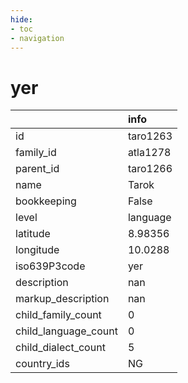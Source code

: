 ```yaml
---
hide:
- toc
- navigation
---
```

# yer
|                      | info     |
|:---------------------|:---------|
| id                   | taro1263 |
| family_id            | atla1278 |
| parent_id            | taro1266 |
| name                 | Tarok    |
| bookkeeping          | False    |
| level                | language |
| latitude             | 8.98356  |
| longitude            | 10.0288  |
| iso639P3code         | yer      |
| description          | nan      |
| markup_description   | nan      |
| child_family_count   | 0        |
| child_language_count | 0        |
| child_dialect_count  | 5        |
| country_ids          | NG       |